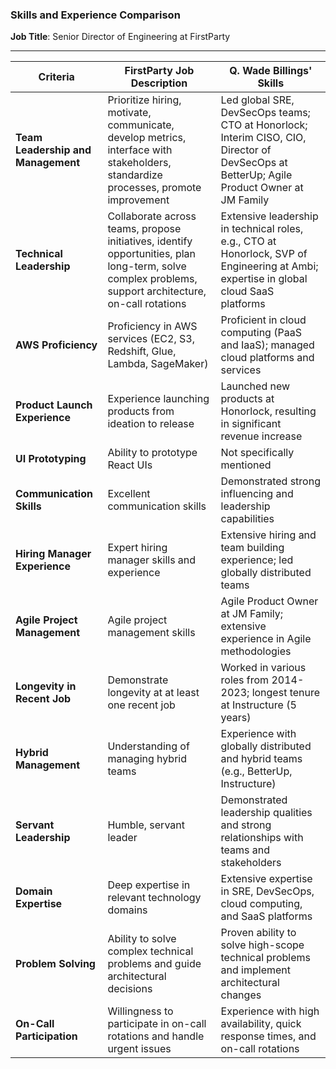 ### Skills and Experience Comparison

**Job Title**: Senior Director of Engineering at FirstParty  

---

| **Criteria**                          | **FirstParty Job Description**                                                                                                    | **Q. Wade Billings' Skills**                                                                                                                |
|---------------------------------------|----------------------------------------------------------------------------------------------------------------------------------|---------------------------------------------------------------------------------------------------------------------------------------------|
| **Team Leadership and Management**    | Prioritize hiring, motivate, communicate, develop metrics, interface with stakeholders, standardize processes, promote improvement | Led global SRE, DevSecOps teams; CTO at Honorlock; Interim CISO, CIO, Director of DevSecOps at BetterUp; Agile Product Owner at JM Family   |
| **Technical Leadership**              | Collaborate across teams, propose initiatives, identify opportunities, plan long-term, solve complex problems, support architecture, on-call rotations | Extensive leadership in technical roles, e.g., CTO at Honorlock, SVP of Engineering at Ambi; expertise in global cloud SaaS platforms        |
| **AWS Proficiency**                   | Proficiency in AWS services (EC2, S3, Redshift, Glue, Lambda, SageMaker)                                                          | Proficient in cloud computing (PaaS and IaaS); managed cloud platforms and services                                                         |
| **Product Launch Experience**         | Experience launching products from ideation to release                                                                            | Launched new products at Honorlock, resulting in significant revenue increase                                                               |
| **UI Prototyping**                    | Ability to prototype React UIs                                                                                                    | Not specifically mentioned                                                                                                                   |
| **Communication Skills**              | Excellent communication skills                                                                                                    | Demonstrated strong influencing and leadership capabilities                                                                                  |
| **Hiring Manager Experience**         | Expert hiring manager skills and experience                                                                                       | Extensive hiring and team building experience; led globally distributed teams                                                               |
| **Agile Project Management**          | Agile project management skills                                                                                                   | Agile Product Owner at JM Family; extensive experience in Agile methodologies                                                               |
| **Longevity in Recent Job**           | Demonstrate longevity at at least one recent job                                                                                  | Worked in various roles from 2014-2023; longest tenure at Instructure (5 years)                                                             |
| **Hybrid Management**                 | Understanding of managing hybrid teams                                                                                            | Experience with globally distributed and hybrid teams (e.g., BetterUp, Instructure)                                                         |
| **Servant Leadership**                | Humble, servant leader                                                                                                            | Demonstrated leadership qualities and strong relationships with teams and stakeholders                                                      |
| **Domain Expertise**                  | Deep expertise in relevant technology domains                                                                                    | Extensive expertise in SRE, DevSecOps, cloud computing, and SaaS platforms                                                                  |
| **Problem Solving**                   | Ability to solve complex technical problems and guide architectural decisions                                                     | Proven ability to solve high-scope technical problems and implement architectural changes                                                    |
| **On-Call Participation**             | Willingness to participate in on-call rotations and handle urgent issues                                                          | Experience with high availability, quick response times, and on-call rotations                                                               |
